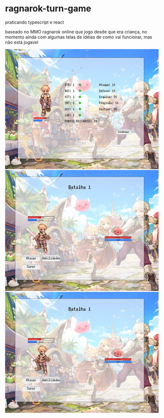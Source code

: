 # ragnarok-turn-game

praticando typescript e react

baseado no MMO ragnarok online que jogo desde que era criança,
no momento ainda com algumas telas de idéias de como vai funcionar, mas não está jogavel

<picture>

<img width="500px" alt="Imagem 1" src="https://github.com/phfreitasf/ragnarok-turn-game/blob/master/app.jpg?raw=true">

<img width="500px" alt="Imagem 2" src="https://github.com/phfreitasf/ragnarok-turn-game/blob/master/app2.jpg?raw=true">
</picture>
<picture>
<img width="500px" alt="Imagem 2" src="https://github.com/phfreitasf/ragnarok-turn-game/blob/master/app2.jpg?raw=true">
</picture>
